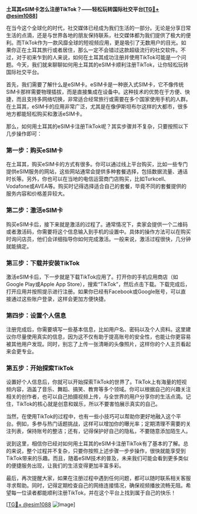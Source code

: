 **土耳其eSIM卡怎么注册TikTok？——轻松玩转国际社交平台[[TG💪+ @esim1088](https://t.me/s/esim1088)]**

在当今这个全球化的时代，社交媒体已经成为我们生活的一部分。无论是分享日常生活的点滴，还是与世界各地的朋友保持联系，社交媒体都为我们提供了极大的便利。而TikTok作为一款风靡全球的短视频应用，更是吸引了无数用户的目光。如果你正在土耳其旅行或者居住，那么一定不会错过这款超级流行的社交软件。不过，对于初来乍到的人来说，如何在土耳其成功注册并使用TikTok可能是一个问题。今天，我们就来聊聊如何用土耳其的eSIM卡顺利注册TikTok，让你轻松玩转国际社交平台。

首先，我们需要了解什么是eSIM卡。eSIM卡是一种嵌入式SIM卡，它不像传统SIM卡那样需要物理插拔，而是直接集成在设备中。这种技术的优势在于方便、快捷，而且支持多网络切换，非常适合经常旅行或需要在多个国家使用手机的人群。在土耳其，eSIM卡的应用非常广泛，尤其是在像伊斯坦布尔这样的大都市，很多地方都能轻松购买和激活eSIM卡。

那么，如何用土耳其的eSIM卡注册TikTok呢？其实步骤并不复杂，只要按照以下几步操作即可：

### 第一步：购买eSIM卡

在土耳其，购买eSIM卡的方式有很多。你可以通过线上平台购买，比如一些专门提供eSIM服务的网站，这些网站通常会提供多种套餐选择，包括数据流量、通话时长等。另外，你也可以在当地的电信运营商门店购买，比如Turkcell、Vodafone或AVEA等。购买时记得选择适合自己的套餐，毕竟不同的套餐提供的服务内容和价格差异较大。

### 第二步：激活eSIM卡

购买eSIM卡后，接下来就是激活的过程了。通常情况下，卖家会提供一个二维码或者激活码，你需要将这个信息输入到手机的设置中。具体的操作方法可以在购买时询问店员，他们会详细指导你如何完成激活。一般来说，激活过程很快，几分钟就能搞定。

### 第三步：下载并安装TikTok

激活eSIM卡后，下一步就是下载TikTok应用了。打开你的手机应用商店（如Google Play或Apple App Store），搜索“TikTok”，然后点击下载。下载完成后，打开应用并按照提示进行注册。如果你已经有Facebook或Google账号，可以直接通过这些账户登录，这样会更加方便快捷。

### 第四步：设置个人信息

注册完成后，你需要填写一些基本信息，比如用户名、密码以及个人资料。这里建议你尽量使用真实的信息，因为这不仅有助于提高账号的安全性，也能让你更容易被其他用户发现。同时，别忘了上传一张清晰的头像照片，这样你的个人主页看起来会更专业。

### 第五步：开始探索TikTok

设置好个人信息后，你就可以开始探索TikTok的世界了。TikTok上有海量的短视频内容，涵盖了音乐、舞蹈、搞笑、教育等多个领域。你可以根据自己的兴趣关注相关的创作者，也可以自己拍摄视频上传，与全世界的用户分享你的生活点滴。记住，TikTok的核心就是创意和娱乐，所以不要害怕展示真实的自己。

当然，在使用TikTok的过程中，也有一些小技巧可以帮助你更好地融入这个平台。例如，多参与热门话题挑战，这样可以增加你的曝光率；定期清理不需要的关注列表，保持账号的整洁；还有，记得保护好自己的隐私，不要随意添加陌生人。

说到这里，相信你已经对如何用土耳其的eSIM卡注册TikTok有了基本的了解。总的来说，整个过程并不复杂，只要你按照上述步骤一步步操作，很快就能享受到TikTok带来的乐趣。而且，随着eSIM技术的普及，未来我们可能会看到更多类似的便捷服务出现，让我们的生活变得更加丰富多彩。

最后，再次提醒大家，如果在注册过程中遇到任何问题，都可以随时联系相关客服寻求帮助。同时，记得定期检查自己的网络连接情况，确保视频播放流畅无阻。希望每一位读者都能顺利注册TikTok，并在这个平台上找到属于自己的快乐！

[[TG💪+ @esim1088](https://t.me/s/esim1088) ![Image](https://i.postimg.cc/4NQfJmqS/Snipaste-2025-05-13-00-14-12.png)]